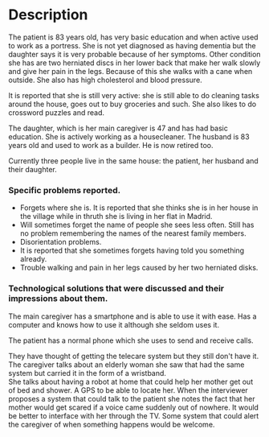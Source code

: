 # Description
The patient is 83 years old, has very basic education and when active used to work as a portress. She is not yet diagnosed as having dementia but the daughter says it is very probable because of her symptoms. 
Other condition she has are two herniated discs in her lower back that make her walk slowly and give her pain in the legs. Because of this she walks with a cane when outside. She also has high cholesterol and blood pressure.

It is reported that she is still very active: she is still able to do cleaning tasks around the house, goes out to buy groceries and such. She also likes to do crossword puzzles and read.

The daughter, which is her main caregiver is 47 and has had basic education. She is actively working as a housecleaner.
The husband is 83 years old and used to work as a builder. He is now retired too.

Currently three people live in the same house: the patient, her husband and their daughter. 

### Specific problems reported.
* Forgets where she is. It is reported that she thinks she is in her house in the village while in thruth she is living in her flat in Madrid.
* Will sometimes forget the name of people she sees less often. Still has no problem remembering the names of the nearest family members.
* Disorientation problems.
* It is reported that she sometimes forgets having told you something already.
* Trouble walking and pain in her legs caused by her two herniated disks.

### Technological solutions that were discussed and their impressions about them.

The main caregiver has a smartphone and is able to use it with ease. Has a computer and knows how to use it although she seldom uses it.

The patient has a normal phone which she uses to send and receive calls.

They have thought of getting the telecare system but they still don't have it. The caregiver talks about an elderly woman she saw that had the same system but carried it in the form of a wristband.  
She talks about having a robot at home that could help her mother get out of bed and shower.
A GPS to be able to locate her. 
When the interviewer proposes a system that could talk to the patient she notes the fact that her mother would get scared if a voice came suddenly out of nowhere. It would be better to interface with her through the TV.
Some system that could alert the caregiver of when something happens would be welcome.